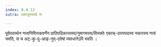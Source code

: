 ```yaml
---
index: 8.4.12
sutra: एकाजुत्तरपदे णः

---
```

पूर्वपदस्थेन णत्वनिमित्तकवर्णेन प्रातिपदिकान्तस्य/नुमागमस्य/विभक्तेः एकाच्-उत्तरपदस्य नकारस्य णत्वं भवति, स च अट्-कु-पु-आङ्-नुम्-एतेषां व्यवधानेऽपि भवति ।